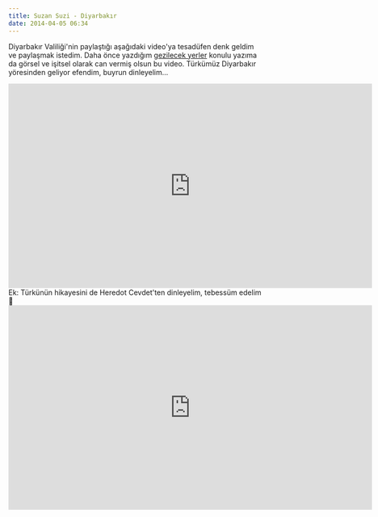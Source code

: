 ```yaml
---
title: Suzan Suzi - Diyarbakır
date: 2014-04-05 06:34
---
```


Diyarbakır Valiliği'nin paylaştığı aşağıdaki video'ya tesadüfen denk geldim ve paylaşmak istedim. Daha önce yazdığım [gezilecek yerler](/2013/05/29/diyarbakirda-gezilecek-yerler.html) konulu yazıma da görsel ve işitsel olarak can vermiş olsun bu video. Türkümüz Diyarbakır yöresinden geliyor efendim, buyrun dinleyelim...

<!--more-->
<iframe width="720" height="405" src="https://www.youtube.com/embed/HP24L28Fx_8" frameborder="0" allowfullscreen></iframe>
Ek: Türkünün hikayesini de Heredot Cevdet'ten dinleyelim, tebessüm edelim 🙂
<iframe width="720" height="405" src="https://www.youtube.com/embed/PY5iG3h7DaM" frameborder="0" allowfullscreen></iframe>
